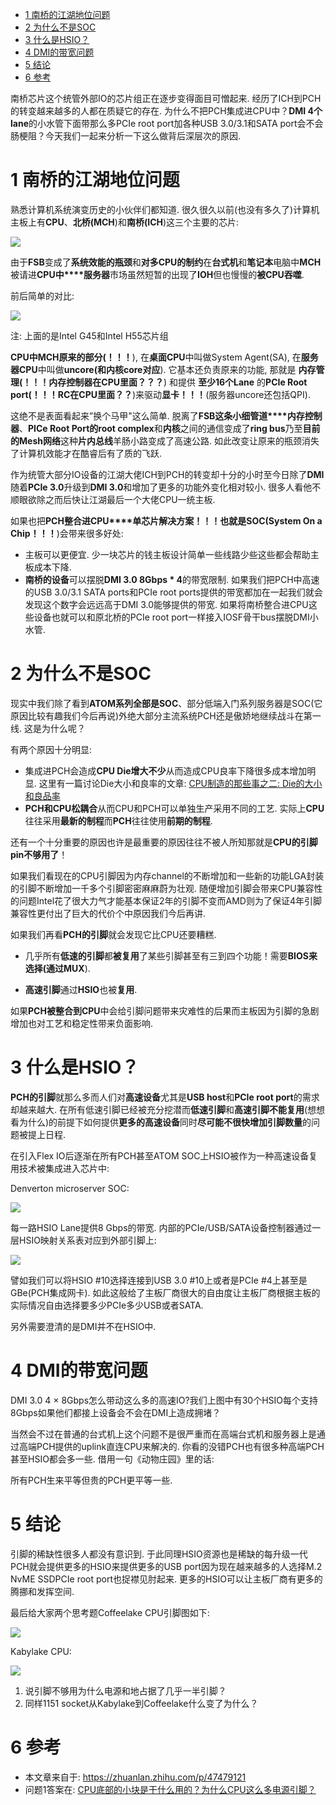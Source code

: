 
<!-- @import "[TOC]" {cmd="toc" depthFrom=1 depthTo=6 orderedList=false} -->

<!-- code_chunk_output -->

* [1 南桥的江湖地位问题](#1-南桥的江湖地位问题)
* [2 为什么不是SOC](#2-为什么不是soc)
* [3 什么是HSIO？](#3-什么是hsio)
* [4 DMI的带宽问题](#4-dmi的带宽问题)
* [5 结论](#5-结论)
* [6 参考](#6-参考)

<!-- /code_chunk_output -->

南桥芯片这个统管外部IO的芯片组正在逐步变得面目可憎起来. 经历了ICH到PCH的转变越来越多的人都在质疑它的存在. 为什么不把PCH集成进CPU中？**DMI 4个lane**的小水管下面带那么多PCIe root port加各种USB 3.0/3.1和SATA port会不会肠梗阻？今天我们一起来分析一下这么做背后深层次的原因. 

# 1 南桥的江湖地位问题

熟悉计算机系统演变历史的小伙伴们都知道. 很久很久以前(也没有多久了)计算机主板上有**CPU**、**北桥(MCH**)和**南桥(ICH**)这三个主要的芯片: 

![](./images/2019-04-22-16-59-59.png)

由于**FSB**变成了**系统效能的瓶颈**和**对多CPU的制约**在**台式机**和**笔记本**电脑中**MCH**被请进**CPU中****服务器**市场虽然短暂的出现了**IOH**但也慢慢的**被CPU吞噬**. 

前后简单的对比:

![](./images/2019-04-22-17-01-31.png)

注: 上面的是Intel G45和Intel H55芯片组

**CPU中MCH原来的部分(！！！**), 在**桌面CPU**中叫做System Agent(SA), 在**服务器CPU**中叫做**uncore(和内核core对应**). 它基本还负责原来的功能, 那就是 **内存管理(！！！内存控制器在CPU里面？？？**) 和提供 **至少16个Lane** 的**PCIe Root port(！！！RC在CPU里面？？**)来驱动**显卡！！！**(服务器uncore还包括QPI). 

这绝不是表面看起来”换个马甲"这么简单. 脱离了**FSB这条小细管道****内存控制器**、**PICe Root Port的root complex**和**内核**之间的通信变成了**ring bus**乃至**目前的Mesh网络**这种**片内总线**羊肠小路变成了高速公路. 如此改变让原来的瓶颈消失了计算机效能才在酷睿后有了质的飞跃. 

作为统管大部分IO设备的江湖大佬ICH到PCH的转变却十分的小时至今日除了**DMI**随着**PCIe 3.0**升级到**DMI 3.0**和增加了更多的功能外变化相对较小. 很多人看他不顺眼欲除之而后快让江湖最后一个大佬CPU一统主板. 

如果也把**PCH整合进CPU****单芯片解决方案！！！**也就是**SOC(System On a Chip！！！**)会带来很多好处: 

- 主板可以更便宜. 少一块芯片的钱主板设计简单一些线路少些这些都会帮助主板成本下降. 
- **南桥的设备**可以摆脱**DMI 3.0 8Gbps \* 4**的带宽限制. 如果我们把PCH中高速的USB 3.0/3.1 SATA ports和PCIe root ports提供的带宽都加在一起我们就会发现这个数字会远远高于DMI 3.0能够提供的带宽. 如果将南桥整合进CPU这些设备也就可以和原北桥的PCIe root port一样接入IOSF骨干bus摆脱DMI小水管. 

# 2 为什么不是SOC

现实中我们除了看到**ATOM系列全部是SOC**、部分低端入门系列服务器是SOC(它原因比较有趣我们今后再说)外绝大部分主流系统PCH还是傲娇地继续战斗在第一线. 这是为什么呢？

有两个原因十分明显: 

- 集成进PCH会造成**CPU Die增大不少**从而造成CPU良率下降很多成本增加明显. 这里有一篇讨论Die大小和良率的文章: [CPU制造的那些事之二: Die的大小和良品率](https://zhuanlan.zhihu.com/p/29767262)
- **PCH和CPU松耦合**从而CPU和PCH可以单独生产采用不同的工艺. 实际上**CPU**往往采用**最新的制程**而**PCH**往往使用**前期的制程**. 

还有一个十分重要的原因也许是最重要的原因往往不被人所知那就是**CPU的引脚pin不够用了**！

如果我们看现在的CPU引脚因为内存channel的不断增加和一些新的功能LGA封装的引脚不断增加一千多个引脚密密麻麻蔚为壮观. 随便增加引脚会带来CPU兼容性的问题Intel花了很大力气才能基本保证2年的引脚不变而AMD则为了保证4年引脚兼容性更付出了巨大的代价个中原因我们今后再讲. 

如果我们再看**PCH的引脚**就会发现它比CPU还要糟糕. 

- 几乎所有**低速的引脚**都**被复用**了某些引脚甚至有三到四个功能！需要**BIOS来选择(通过MUX**). 

- **高速引脚**通过**HSIO**也被**复用**. 

如果**PCH被整合到CPU**中会给引脚问题带来灾难性的后果而主板因为引脚的急剧增加也对工艺和稳定性带来负面影响. 

# 3 什么是HSIO？

**PCH的引脚**就那么多而人们对**高速设备**尤其是**USB host**和**PCIe root port**的需求却越来越大. 在所有低速引脚已经被充分挖潜而**低速引脚**和**高速引脚不能复用**(想想看为什么)的前提下如何提供**更多的高速设备**同时**尽可能不很快增加引脚数量**的问题被提上日程. 

在引入Flex IO后逐渐在所有PCH甚至ATOM SOC上HSIO被作为一种高速设备复用技术被集成进入芯片中: 

Denverton microserver SOC:

![](./images/2019-04-22-17-35-09.png)

每一路HSIO Lane提供8 Gbps的带宽. 内部的PCIe/USB/SATA设备控制器通过一层HSIO映射关系表对应到外部引脚上: 

![](./images/2019-04-22-17-35-33.png)

譬如我们可以将HSIO \#10选择连接到USB 3.0 \#10上或者是PCIe \#4上甚至是GBe(PCH集成网卡). 如此这般给了主板厂商很大的自由度让主板厂商根据主板的实际情况自由选择要多少PCIe多少USB或者SATA. 

另外需要澄清的是DMI并不在HSIO中. 

# 4 DMI的带宽问题

DMI 3.0 4 × 8Gbps怎么带动这么多的高速IO?我们上图中有30个HSIO每个支持8Gbps如果他们都接上设备会不会在DMI上造成拥堵？

当然会不过在普通的台式机上这个问题不是很严重而在高端台式机和服务器上是通过高端PCH提供的uplink直连CPU来解决的. 你看的没错PCH也有很多种高端PCH甚至HSIO都会多一些. 借用一句《动物庄园》里的话: 

所有PCH生来平等但贵的PCH更平等一些. 

# 5 结论

引脚的稀缺性很多人都没有意识到. 于此同理HSIO资源也是稀缺的每升级一代PCH就会提供更多的HSIO来提供更多的USB port因为现在越来越多的人选择M.2 NvME SSDPCIe root port也捉襟见肘起来. 更多的HSIO可以让主板厂商有更多的腾挪和发挥空间. 

最后给大家两个思考题Coffeelake CPU引脚图如下: 

![](./images/2019-04-23-09-03-17.png)

Kabylake CPU:

![](./images/2019-04-23-09-03-33.png)

1. 说引脚不够用为什么电源和地占据了几乎一半引脚？
2. 同样1151 socket从Kabylake到Coffeelake什么变了为什么？


# 6 参考

- 本文章来自于: https://zhuanlan.zhihu.com/p/47479121
- 问题1答案在: [CPU底部的小块是干什么用的？为什么CPU这么多电源引脚？](https://zhuanlan.zhihu.com/p/48593932)